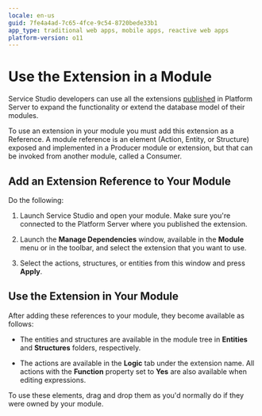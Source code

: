 ```yaml
---
locale: en-us
guid: 7fe4a4ad-7c65-4fce-9c54-8720bede33b1
app_type: traditional web apps, mobile apps, reactive web apps
platform-version: o11
---
```


# Use the Extension in a Module

Service Studio developers can use all the extensions [published](<extension-1-cp.md>) in Platform Server to expand the functionality or extend the database model of their modules.

To use an extension in your module you must add this extension as a Reference. A module reference is an element (Action, Entity, or Structure) exposed and implemented in a Producer module or extension, but that can be invoked from another module, called a Consumer.

## Add an Extension Reference to Your Module  
  
Do the following:

1. Launch Service Studio and open your module. Make sure you're connected to the Platform Server where you published the extension.

1. Launch the **Manage Dependencies** window, available in the **Module** menu or in the toolbar, and select the extension that you want to use.

1. Select the actions, structures, or entities from this window and press **Apply**.

## Use the Extension in Your Module

After adding these references to your module, they become available as follows:

* The entities and structures are available in the module tree in **Entities** and **Structures** folders, respectively.

* The actions are available in the **Logic** tab under the extension name. All actions with the **Function** property set to **Yes** are also available when editing expressions.

To use these elements, drag and drop them as you'd normally do if they were owned by your module.
